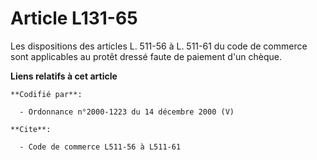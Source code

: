 # Article L131-65

Les dispositions des articles L. 511-56 à L. 511-61 du code de commerce sont applicables au protêt dressé faute de paiement
d'un chèque.

**Liens relatifs à cet article**

	**Codifié par**:

	  - Ordonnance n°2000-1223 du 14 décembre 2000 (V)

	**Cite**:

	  - Code de commerce L511-56 à L511-61
